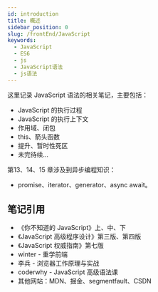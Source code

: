 ```yaml
---
id: introduction
title: 概述
sidebar_position: 0
slug: /frontEnd/JavaScript
keywords:
  - JavaScript
  - ES6
  - js
  - JavaScript语法
  - js语法
---
```


这里记录 JavaScript 语法的相关笔记，主要包括：
- JavaScript 的执行过程
- JavaScript 的执行上下文
- 作用域、闭包
- this、箭头函数
- 提升、暂时性死区
- 未完待续...



第13、14、15 章涉及到异步编程知识：

- promise、iterator、generator、async await。



## 笔记引用

- 《你不知道的 JavaScript》上、中、下
- 《JavaScript 高级程序设计》第三版、第四版
- 《JavaScript 权威指南》第七版
- winter - 重学前端
- 李兵 - 浏览器工作原理与实战
- coderwhy - JavaScript 高级语法课
- 其他网站：MDN、掘金、segmentfault、CSDN
